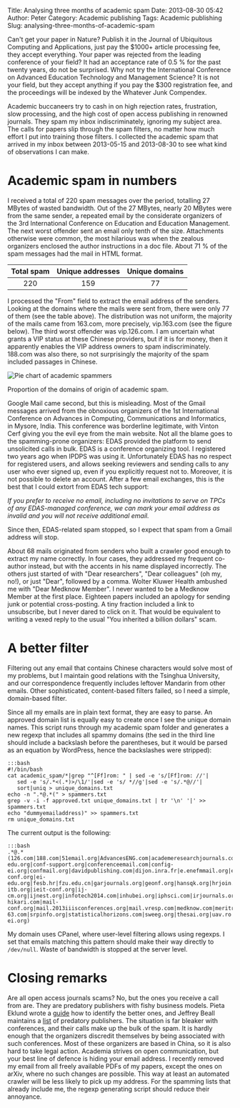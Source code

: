 Title: Analysing three months of academic spam
Date: 2013-08-30 05:42
Author: Peter
Category: Academic publishing
Tags: Academic publishing
Slug: analysing-three-months-of-academic-spam

Can't get your paper in Nature? Publish it in the Journal of Ubiquitous
Computing and Applications, just pay the $1000+ article processing fee,
they accept everything. Your paper was rejected from the leading
conference of your field? It had an acceptance rate of 0.5 % for the
past twenty years, do not be surprised. Why not try the International
Conference on Advanced Education Technology and Management Science? It
is not your field, but they accept anything if you pay the $300
registration fee, and the proceedings will be indexed by the Whatever
Junk Compendex.

Academic buccaneers try to cash in on high rejection rates, frustration,
slow processing, and the high cost of open access publishing in renowned
journals. They spam my inbox indiscriminately, ignoring my subject area.
The calls for papers slip through the spam filters, no matter how much
effort I put into training those filters. I collected the academic spam
that arrived in my inbox between 2013-05-15 and 2013-08-30 to see what
kind of observations I can make.

Academic spam in numbers
========================

I received a total of 220 spam messages over the period, totalling 27
MBytes of wasted bandwidth. Out of the 27 MBytes, nearly 20 MBytes were
from the same sender, a repeated email by the considerate organizers of
the 3rd International Conference on Education and Education Management.
The next worst offender sent an email only tenth of the size.
Attachments otherwise were common, the most hilarious was when the
zealous organizers enclosed the author instructions in a doc file. About
71 % of the spam messages had the mail in HTML format.

|**Total spam**   | **Unique addresses**   |  **Unique domains**
|:---------------:|:----------------------:|:--------------------:
|220              | 159                    | 77

I processed the "From" field to extract the email address of the
senders. Looking at the domains where the mails were sent from, there
were only 77 of them (see the table above). The distribution was not
uniform, the majority of the mails came from 163.com, more precisely,
vip.163.com (see the figure below). The third worst offender was
vip.126.com. I am uncertain what grants a VIP status at these Chinese
providers, but if it is for money, then it apparently enables the VIP
address owners to spam indiscriminately. 188.com was also there, so not
surprisingly the majority of the spam included passages in Chinese.

![Pie chart of academic spammers](|filename|/images/academic_spammer_pie_chart.png)
<p class="caption">
Proportion of the domains of origin of academic spam.
</p>

Google Mail came second, but this is misleading. Most of the Gmail
messages arrived from the obnoxious organizers of the 1st International
Conference on Advances in Computing, Communications and Informatics, in
Mysore, India. This conference was borderline legitimate, with Vinton
Cerf giving you the evil eye from the main website. Not all the blame
goes to the spamming-prone organizers: EDAS provided the platform to
send unsolicited calls in bulk. EDAS is a conference organizing tool. I
registered two years ago when IPDPS was using it. Unfortunately EDAS has
no respect for registered users, and allows seeking reviewers and
sending calls to any user who ever signed up, even if you explicitly
request not to. Moreover, it is not possible to delete an account. After
a few email exchanges, this is the best that I could extort from EDAS
tech support:

*If you prefer to receive no email, including no invitations to serve on
TPCs of any EDAS-managed conference, we can mark your email address as
invalid and you will not receive additional email.*

Since then, EDAS-related spam stopped, so I expect that spam from a
Gmail address will stop.

About 68 mails originated from senders who built a crawler good enough
to extract my name correctly. In four cases, they addressed my frequent
co-author instead, but with the accents in his name displayed
incorrectly. The others just started of with "Dear researchers", "Dear
colleagues" (oh my, no!), or just "Dear", followed by a comma. Wolter
Kluwer Health ambushed me with "Dear Medknow Member". I never wanted to
be a Medknow Member at the first place. Eighteen papers included an
apology for sending junk or potential cross-posting. A tiny fraction
included a link to unsubscribe, but I never dared to click on it. That
would be equivalent to writing a vexed reply to the usual "You inherited
a billion dollars" scam.

A better filter
===============

Filtering out any email that contains Chinese characters would solve
most of my problems, but I maintain good relations with the Tsinghua
University, and our correspondence frequently includes leftover Mandarin
from other emails. Other sophisticated, content-based filters failed, so
I need a simple, domain-based filter.

Since all my emails are in plain text format, they are easy to parse. An
approved domain list is equally easy to create once I see the unique
domain names. This script runs through my academic spam folder and
generates a new regexp that includes all spammy domains (the sed in the
third line should include a backslash before the parentheses, but it
would be parsed as an equation by WordPress, hence the backslashes were
stripped):

    :::bash
    #!/bin/bash
    cat academic_spam/*|grep "^[Ff]rom: " | sed -e 's/[Ff]rom: //'|  
       sed -e 's/.*<(.*)>/\1/'|sed -e 's/ *//g'|sed -e 's/.*@//'|  
       sort|uniq > unique_domains.txt
    echo -n ".*@.*(" > spammers.txt
    grep -v -i -f approved.txt unique_domains.txt | tr '\n' '|' >> spammers.txt
    echo "dummyemailaddress)" >> spammers.txt
    rm unique_domains.txt

The current output is the following:

    :::bash
    .*@.*(126.com|188.com|51email.org|AdvancesENG.com|academeresearchjournals.com|arpapress.com|aviabank.com|bkmeeting.org|charitylight.org|cloudcomcongress.com|conf-edu.org|conf-support.org|conferenceemail.com|config-ei.org|confmail.org|davidpublishing.com|dijon.inra.fr|e.enefmmail.org|ei-conf.org|ei-edu.org|fesb.hr|fzu.edu.cn|garjournals.org|geonf.org|hansqk.org|hrjoin.org|ica-itb.org|ieit-conf.org|ij-cm.org|ijnest.org|infotech2014.com|inhubei.org|iphsci.com|irjournals.org|journals.hindawi.com|ljemail.org|m-hikari.com|mail-conf.org|mail.2013iiisconferences.org|mail.vresp.com|medknow.com|meritresearchjournals.com|mililink.com|monmo.org|mst.edu|ncat.edu|newgroundresjournals.org|newworldpub.com|noreply100.com|noreply101.com|noreply106.com|omicsonline.net|plaan.org|pubpromotion.com|pubspress.com|pwr.edu.pl|robionetics.org|scientificadvancespublishers.com|scirp.biz|scirp.info|scirpinfo.org|scirpnews.org|sohu.com|solsbj-63.com|srpinfo.org|statisticalhorizons.com|sweeg.org|thesai.org|uav.ro|vip.126.com|vip.163.com|xiaolun.info|yaoyao-ei.org)


My domain uses CPanel, where user-level filtering allows using regexps.
I set that emails matching this pattern should make their way directly
to ``/dev/null``. Waste of bandwidth is stopped at the server level.

Closing remarks
===============

Are all open access journals scams? No, but the ones you receive a call
from are. They are predatory publishers with fishy business models.
Pieta Eklund wrote a
[guide](http://bada.hb.se/bitstream/2320/11421/4/control_publisher.pdf "Open Access and predatory publishers")
how to identify the better ones, and Jeffrey Beall maintains a
[list](http://scholarlyoa.com/publishers/ "List of predatory publishers")
of predatory publishers. The situation is far bleaker with conferences,
and their calls make up the bulk of the spam. It is hardly enough that
the organizers discredit themselves by being associated with such
conferences. Most of these organizers are based in China, so it is also
hard to take legal action. Academia strives on open communication, but
your best line of defence is hiding your email address. I recently
removed my email from all freely available PDFs of my papers, except the
ones on arXiv, where no such changes are possible. This way at least an
automated crawler will be less likely to pick up my address. For the
spamming lists that already include me, the regexp generating script
should reduce their annoyance.

